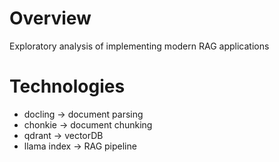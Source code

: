 # Overview
Exploratory analysis of implementing modern RAG applications

# Technologies
-  docling -> document parsing
-  chonkie -> document chunking
-  qdrant -> vectorDB
-  llama index -> RAG pipeline
